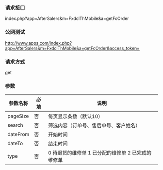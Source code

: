 ### **请求接口**
index.php?app=AfterSalers&m=FxdclThMobile&a=getFcOrder



### **公网测试**
http://www.apps.com/index.php?app=AfterSalers&m=FxdclThMobile&a=getFcOrder&access_token=

### **请求方式**
get


### **参数**
| 参数名称  |必填|     说明      |
|------|-----|------|
| pageSize| 否 | 每页显示条数（默认10）   |
| search| 否 | 筛选内容（订单号、售后单号、客户姓名）   |
| dateFrom| 否 | 开始时间   |
| dateTo| 否 | 结束时间   |
| type| 否 | 0 待退货的维修单  1 已分配的维修单 2 已完成的维修单 |  